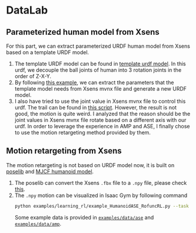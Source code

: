 # DataLab

## Parameterized human model from Xsens

For this part, we can extract parameterized URDF human model from Xsens based on a template URDF model.

1. The template URDF model can be found in [template urdf model](https://github.com/Skylark0924/Rofunc/blob/main/rofunc/simulator/assets/urdf/human/human_xsenstemplate_48dof.urdf). In this urdf, we decouple the ball joints of human into 3 rotation joints in the order of Z-X-Y. 
2. By following [this example](https://github.com/Skylark0924/Rofunc/blob/main/examples/simulator/example_xsens_to_human_model.py), we can extract the parameters that the template model needs from Xsens mvnx file and generate a new URDF model.
3. I also have tried to use the joint value in Xsens mvnx file to control this urdf. The trail can be found in [this script](https://github.com/Skylark0924/Rofunc/blob/main/rofunc/simulator/human_sim.py). However, the result is not good, the motion is quite weird. I analyzed that the reason should be the joint values in Xsens mvnx file rotate based on a different axis with our urdf. In order to leverage the experience in AMP and ASE, I finally chose to use the motion retargeting method provided by them.

## Motion retargeting from Xsens

The motion retargeting is not based on URDF model now, it is built on [poselib](https://github.com/Skylark0924/Rofunc/tree/main/rofunc/utils/datalab/poselib) and [MJCF humanoid model](https://github.com/Skylark0924/Rofunc/blob/main/rofunc/simulator/assets/mjcf/amp_humanoid.xml).

1. The poselib can convert the Xsens `.fbx` file to a `.npy` file, please check [this](https://github.com/Skylark0924/Rofunc/blob/main/rofunc/utils/datalab/poselib/fbx_to_amp_npy.py).
2. The `.npy` motion can be visualized in Isaac Gym by following command
   ```bash
   python examples/learning_rl/example_HumanoidASE_RofuncRL.py --task HumanoidViewMotion --motion_file /path/to/motion.npy --headless=False --inference
   ```
   Some example data is provided in [`examples/data/ase`](https://github.com/Skylark0924/Rofunc/tree/main/examples/data/ase) and [`examples/data/amp`](https://github.com/Skylark0924/Rofunc/tree/main/examples/data/amp).